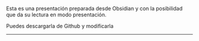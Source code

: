 Esta es una presentación preparada desde Obsidian y con la posibilidad que da su lectura en modo presentación.

Puedes descargarla de Github y modificarla

---

